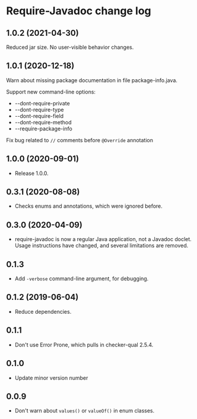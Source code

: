 # Require-Javadoc change log

## 1.0.2 (2021-04-30)

Reduced jar size.  No user-visible behavior changes.

## 1.0.1 (2020-12-18)

Warn about missing package documentation in file package-info.java.

Support new command-line options:
 * --dont-require-private
 * --dont-require-type
 * --dont-require-field
 * --dont-require-method
 * --require-package-info

Fix bug related to `//` comments before `@Override` annotation

## 1.0.0 (2020-09-01)

- Release 1.0.0.

## 0.3.1 (2020-08-08)

- Checks enums and annotations, which were ignored before.

## 0.3.0 (2020-04-09)

- require-javadoc is now a regular Java application, not a Javadoc doclet.
  Usage instructions have changed, and several limitations are removed.

## 0.1.3

- Add `-verbose` command-line argument, for debugging.

## 0.1.2 (2019-06-04)

- Reduce dependencies.

## 0.1.1

- Don't use Error Prone, which pulls in checker-qual 2.5.4.

## 0.1.0

- Update minor version number

## 0.0.9

- Don't warn about `values()` or `valueOf()` in enum classes.
